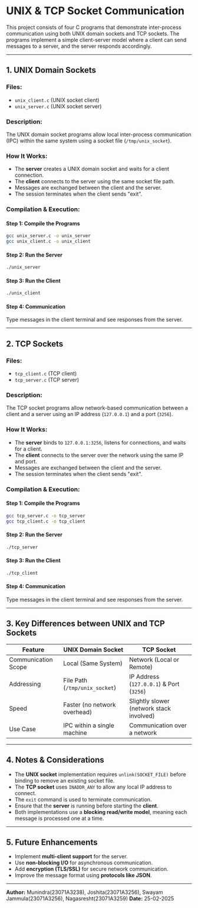 # UNIX & TCP Socket Communication

This project consists of four C programs that demonstrate inter-process communication using both UNIX domain sockets and TCP sockets. The programs implement a simple client-server model where a client can send messages to a server, and the server responds accordingly.

---

## **1. UNIX Domain Sockets**

### **Files:**
- `unix_client.c`  (UNIX socket client)
- `unix_server.c`  (UNIX socket server)

### **Description:**
The UNIX domain socket programs allow local inter-process communication (IPC) within the same system using a socket file (`/tmp/unix_socket`).

### **How It Works:**
- The **server** creates a UNIX domain socket and waits for a client connection.
- The **client** connects to the server using the same socket file path.
- Messages are exchanged between the client and the server.
- The session terminates when the client sends "exit".

### **Compilation & Execution:**
#### **Step 1: Compile the Programs**
```sh
gcc unix_server.c -o unix_server
gcc unix_client.c -o unix_client
```

#### **Step 2: Run the Server**
```sh
./unix_server
```

#### **Step 3: Run the Client**
```sh
./unix_client
```

#### **Step 4: Communication**
Type messages in the client terminal and see responses from the server.

---

## **2. TCP Sockets**

### **Files:**
- `tcp_client.c`  (TCP client)
- `tcp_server.c`  (TCP server)

### **Description:**
The TCP socket programs allow network-based communication between a client and a server using an IP address (`127.0.0.1`) and a port (`3256`).

### **How It Works:**
- The **server** binds to `127.0.0.1:3256`, listens for connections, and waits for a client.
- The **client** connects to the server over the network using the same IP and port.
- Messages are exchanged between the client and the server.
- The session terminates when the client sends "exit".

### **Compilation & Execution:**
#### **Step 1: Compile the Programs**
```sh
gcc tcp_server.c -o tcp_server
gcc tcp_client.c -o tcp_client
```

#### **Step 2: Run the Server**
```sh
./tcp_server
```

#### **Step 3: Run the Client**
```sh
./tcp_client
```

#### **Step 4: Communication**
Type messages in the client terminal and see responses from the server.

---

## **3. Key Differences between UNIX and TCP Sockets**
| Feature | UNIX Domain Socket | TCP Socket |
|---------|-------------------|------------|
| Communication Scope | Local (Same System) | Network (Local or Remote) |
| Addressing | File Path (`/tmp/unix_socket`) | IP Address (`127.0.0.1`) & Port (`3256`) |
| Speed | Faster (no network overhead) | Slightly slower (network stack involved) |
| Use Case | IPC within a single machine | Communication over a network |

---

## **4. Notes & Considerations**
- The **UNIX socket** implementation requires `unlink(SOCKET_FILE)` before binding to remove an existing socket file.
- The **TCP socket** uses `INADDR_ANY` to allow any local IP address to connect.
- The `exit` command is used to terminate communication.
- Ensure that the **server** is running before starting the **client**.
- Both implementations use a **blocking read/write model**, meaning each message is processed one at a time.

---

## **5. Future Enhancements**
- Implement **multi-client support** for the server.
- Use **non-blocking I/O** for asynchronous communication.
- Add **encryption (TLS/SSL)** for secure network communication.
- Improve the message format using **protocols like JSON**.

---

**Author:** Munindra(23071A3238), Joshita(23071A3256), Swayam Jammula(23071A3256), Nagasresht(23071A3259) 
**Date:** 25-02-2025  


